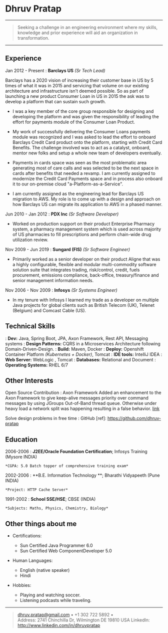 Dhruv Pratap
============

----

>   Seeking a challenge in an engineering environment where my skills, 
>   knowledge and prior experience will aid an organization in
>   transformation.

----

Experience
----------
Jan 2012 - Present
:   **Barclays US** *(Sr Tech Lead)*

Barclays has a 2020 vision of increasing their customer base in US by 5 
times of what it was in 2015 and servicing that volume on our existing 
architecture and infrastructure isn’t deemed possible. So as part of 
launching a new product Consumer Loan in US in 2015 the ask was to develop 
a platform that can sustain such growth.

* I	was a key member of the core group responsible for designing and developing 
the platform and was given the responsibility of leading the effort for 
payments module of the Consumer Loan Product.

* My work of successfully delivering the Consumer Loans payments module 
was recognized and I was asked to lead the effort to onboard Barclays 
Credit Card product onto the platform, starting with Credit Card Benefits. 
The challenge involved was to act as a catalyst, onboard, mentor new folks 
and setup a whole new team of developers eventually.

* Payments in cards space was seen as the most problematic area generating 
most of care calls and was selected to be the next space in cards after 
benefits that needed a revamp. I am currently assigned to modernize the 
Credit Card Payments space and in process also onboard it to our on-premise
cloud "a-Platform-as-a-Service".

* I am currently assigned as the engineering lead for Barclays US migration
to AWS. My role is to come up with a design and approach on how Barclays US can 
migrate its application to AWS in a phased manner.  


Jun 2010 - Jan 2012
:   **PDX Inc** *(Sr Software Developer)*

*   Worked on production support on their product Enterprise Pharmacy system, 
a pharmacy management system which is used across majority of US pharmacies to 
fill prescriptions and perform chain-wide drug utilization review.

Nov 2009 - Jun 2019
:   **Sungard (FIS)** *(Sr Software Engineer)*

*   Primarily worked as a senior developer on their product Aligne that was a highly 
configurable, flexible and modular multi-commodity software solution suite 
that integrates trading, risk/control, credit, fuels procurement, emissions 
compliance, back-office, treasury/finance and senior management information needs. 

Nov 2006 - Nov 2009
:   **Infosys** *(Sr Systems Engineer)*

*   In my tenure with Infosys I learned my trade as a developer on multiple Java
projects for global clients such as British Telecom (UK), Telenet (Belgium) and
Comcast Cable (US).


Technical Skills
----------------

:   **Dev:**  Java, Spring Boot, JPA, Axon Framework, Rest API, Messaging systems
:   **Design Patterns:** CQRS in a Microservices Architecture following Domain-Driven-Design.
:   **Build:**  Maven, Docker
:   **Deploy:** Openshift Container Platform *(Kubernetes + Docker)*, Tomcat
:   **IDE tools:** IntelliJ IDEA
:   **Web Server:** WebLogic , Tomcat
:   **Databases:** Relational and Document
:   **Operating Systems:** RHEL 6/7

Other Interests
---------------

Open Source Contribution
:   Axon Framework
    Added an enhancement to the Axon Framework to give keep-alive 
    messages priority over command messages by using JGroups 
    Out-of-Band thread queue. Otherwise under heavy load a network
    split was happening resulting in a false behavior. 
    [link](https://github.com/dhruv-pratap/AxonFramework)

Solve design problems in free time
:   GitHub
    [ref]: https://github.com/dhruv-pratap


Education
---------

2006-2006 
:   **J2EE/Oracle Foundation Certification**; Infosys Training (Mysore INDIA)

    *CGPA: 5.0 Batch topper of comprehensive training exam*

2002-2006 
:   **B.E. Information Technology **; Bharathi Vidyapeeth (Pune INDIA)

    *Project: HTTP Cache Server*

1991-2002
:   **School SSE/HSE**; CBSE (INDIA)

    *Subjects: Maths, Physics, Chemistry, Biology*

Other things about me
---------------------

* Certifications:

     * Sun Certified Java Programmer 6.0
     * Sun Certified Web ComponentDeveloper 5.0

* Human Languages:

     * English (native speaker)
     * Hindi

* Hobbies: 

    *   Playing and watching soccer. 
    *   Listening podcasts while traveling.

----

> <dhruv.pratap@gmail.com> • +1 302 722 5892 • \
> Address: 2741 Chinchilla Dr, Wilmington DE 19810 USA
> LinkedIn: http://www.linkedin.com/in/dhruvpratap